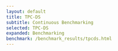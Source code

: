```yaml
---
layout: default
title: TPC-DS
subtitle: Continuous Benchmarking
selected: TPC-DS
expanded: Benchmarking
benchmark: /benchmark_results/tpcds.html
---
```

